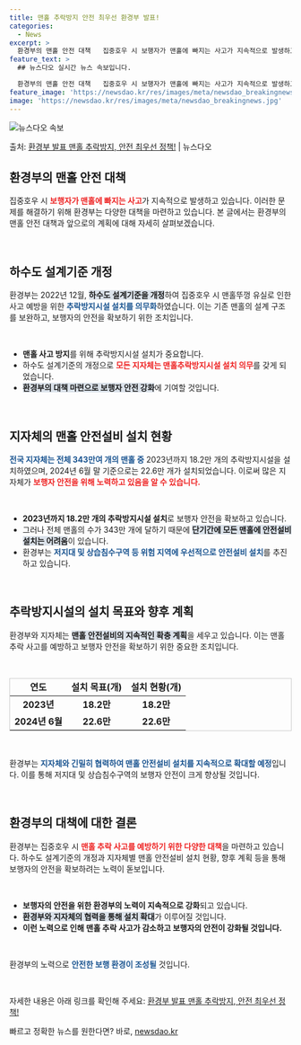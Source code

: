 ```yaml
---
title: 맨홀 추락방지 안전 최우선 환경부 발표!
categories:
  - News
excerpt: >
  환경부의 맨홀 안전 대책   집중호우 시 보행자가 맨홀에 빠지는 사고가 지속적으로 발생하고 있습니다. 이에 …
feature_text: >
  ## 뉴스다오 실시간 뉴스 속보입니다.

  환경부의 맨홀 안전 대책   집중호우 시 보행자가 맨홀에 빠지는 사고가 지속적으로 발생하고 있습니다. 이에 …
feature_image: 'https://newsdao.kr/res/images/meta/newsdao_breakingnews.jpg'
image: 'https://newsdao.kr/res/images/meta/newsdao_breakingnews.jpg'
---
```


![뉴스다오 속보](https://newsdao.kr/res/images/meta/newsdao_breakingnews.jpg)

<p>출처: <a href="https://newsdao.kr/4897" rel="dofollow">환경부 발표 맨홀 추락방지, 안전 최우선 정책!</a> | 뉴스다오</p>

<h2 data-ke-size="size26">환경부의 맨홀 안전 대책</h2>

<p data-ke-size="size16">집중호우 시 <b><span style="color: #ee2323;">보행자가 맨홀에 빠지는 사고</span></b>가 지속적으로 발생하고 있습니다. 이러한 문제를 해결하기 위해 환경부는 다양한 대책을 마련하고 있습니다. 본 글에서는 환경부의 맨홀 안전 대책과 앞으로의 계획에 대해 자세히 살펴보겠습니다.</p>

<p data-ke-size="size16">&nbsp;</p>

<h2 data-ke-size="size26">하수도 설계기준 개정</h2>

<p data-ke-size="size16">환경부는 2022년 12월, <b><span style="background-color: #21538527;">하수도 설계기준을 개정</span></b>하여 집중호우 시 맨홀뚜껑 유실로 인한 사고 예방을 위한 <b><span style="color: #1a5490;">추락방지시설 설치를 의무화</span></b>하였습니다. 이는 기존 맨홀의 설계 구조를 보완하고, 보행자의 안전을 확보하기 위한 조치입니다. </p>

<p data-ke-size="size16">&nbsp;</p>

<ul>
<li><b>맨홀 사고 방지</b>를 위해 추락방지시설 설치가 중요합니다.</li>
<li>하수도 설계기준의 개정으로 <b><span style="color: #ee2323;">모든 지자체는 맨홀추락방지시설 설치 의무</span></b>를 갖게 되었습니다.</li>
<li><b><span style="background-color: #21538527;">환경부의 대책 마련으로 보행자 안전 강화</span></b>에 기여할 것입니다.</li>
</ul>

<p data-ke-size="size16">&nbsp;</p>

<h2 data-ke-size="size26">지자체의 맨홀 안전설비 설치 현황</h2>

<p data-ke-size="size16"><b><span style="color: #1a5490;">전국 지자체는 전체 343만여 개의 맨홀 중</span></b> 2023년까지 18.2만 개의 추락방지시설을 설치하였으며, 2024년 6월 말 기준으로는 22.6만 개가 설치되었습니다. 이로써 많은 지자체가 <b><span style="color: #ee2323;">보행자 안전을 위해 노력하고 있음을 알 수 있습니다.</span></b> </p>

<p data-ke-size="size16">&nbsp;</p>

<ul>
<li><b>2023년까지 18.2만 개의 추락방지시설 설치</b>로 보행자 안전을 확보하고 있습니다.</li>
<li>그러나 전체 맨홀의 수가 343만 개에 달하기 때문에 <b><span style="background-color: #21538527;">단기간에 모든 맨홀에 안전설비 설치는 어려움</span></b>이 있습니다.</li>
<li>환경부는 <b><span style="color: #1a5490;">저지대 및 상습침수구역 등 위험 지역에 우선적으로 안전설비 설치</span></b>를 추진하고 있습니다.</li>
</ul>

<p data-ke-size="size16">&nbsp;</p>

<h2 data-ke-size="size26">추락방지시설의 설치 목표와 향후 계획</h2>

<p data-ke-size="size16">환경부와 지자체는 <b><span style="background-color: #21538527;">맨홀 안전설비의 지속적인 확충 계획</span></b>을 세우고 있습니다. 이는 맨홀 추락 사고를 예방하고 보행자 안전을 확보하기 위한 중요한 조치입니다. </p>

<p data-ke-size="size16">&nbsp;</p>

<table style="width: 100%; border-collapse: collapse; border: 1px solid #ccc;">
<thead>
<tr>
<td style="text-align: center; height: 17px;"><b>연도</b></td>
<td style="text-align: center; height: 17px;"><b>설치 목표(개)</b></td>
<td style="text-align: center; height: 17px;"><b>설치 현황(개)</b></td>
</tr>
</thead>
<tbody>
<tr>
<td style="text-align: center; height: 17px;"><b>2023년</b></td>
<td style="text-align: center; height: 17px;"><b>18.2만</b></td>
<td style="text-align: center; height: 17px;"><b>18.2만</b></td>
</tr>
<tr>
<td style="text-align: center; height: 17px;"><b>2024년 6월</b></td>
<td style="text-align: center; height: 17px;"><b>22.6만</b></td>
<td style="text-align: center; height: 17px;"><b>22.6만</b></td>
</tr>
</tbody>
</table>

<p data-ke-size="size16">&nbsp;</p>

<p data-ke-size="size16">환경부는 <b><span style="color: #1a5490;">지자체와 긴밀히 협력하여 맨홀 안전설비 설치를 지속적으로 확대할 예정</span></b>입니다. 이를 통해 저지대 및 상습침수구역의 보행자 안전이 크게 향상될 것입니다. </p>

<p data-ke-size="size16">&nbsp;</p>

<h2 data-ke-size="size26">환경부의 대책에 대한 결론</h2>

<p data-ke-size="size16">환경부는 집중호우 시 <b><span style="color: #ee2323;">맨홀 추락 사고를 예방하기 위한 다양한 대책</span></b>을 마련하고 있습니다. 하수도 설계기준의 개정과 지자체별 맨홀 안전설비 설치 현황, 향후 계획 등을 통해 보행자의 안전을 확보하려는 노력이 돋보입니다.</p>

<p data-ke-size="size16">&nbsp;</p>

<ul>
<li><b>보행자의 안전을 위한 환경부의 노력이 지속적으로 강화</b>되고 있습니다.</li>
<li><b><span style="background-color: #21538527;">환경부와 지자체의 협력을 통해 설치 확대</span></b>가 이루어질 것입니다.</li>
<li><b>이런 노력으로 인해 맨홀 추락 사고가 감소하고 보행자의 안전이 강화될 것입니다.</b></li>
</ul>

<p data-ke-size="size16">&nbsp;</p>

<p data-ke-size="size16">환경부의 노력으로 <b><span style="color: #1a5490;">안전한 보행 환경이 조성될</span></b> 것입니다.</p>

<p data-ke-size="size16">&nbsp;</p>

<p data-ke-size="size16">자세한 내용은 아래 링크를 확인해 주세요: <a href="https://newsdao.kr/4897">환경부 발표 맨홀 추락방지, 안전 최우선 정책!</a></p> 

빠르고 정확한 뉴스를 원한다면? 바로, <a href="https://newsdao.kr" rel="dofollow">newsdao.kr</a>



